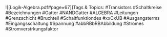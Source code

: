 
![[Logik-Algebra.pdf#page=67]]Tags & Topics:
   #Transistors
   #Schaltkreise
   #Bezeichnungen
   #Gatter
   #NANDGatter
   #ALGEBRA
   #Leitungen
   #Grenzschicht
   #Bruchteil
   #Schaltfunktiondes
   #xxCxUB
   #Ausgangsterms
   #Eingangsschaltung
   #Spannung
   #abbRBbRBAbbildung
   #Stromes
   #Stromverstrkungsfaktor